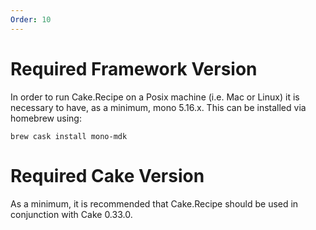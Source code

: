 ```yaml
---
Order: 10
---
```


# Required Framework Version

In order to run Cake.Recipe on a Posix machine (i.e. Mac or Linux) it is necessary to have, as a minimum, mono 5.16.x.  This can be installed via homebrew using:

```
brew cask install mono-mdk
```

# Required Cake Version

As a minimum, it is recommended that Cake.Recipe should be used in conjunction with Cake 0.33.0.
